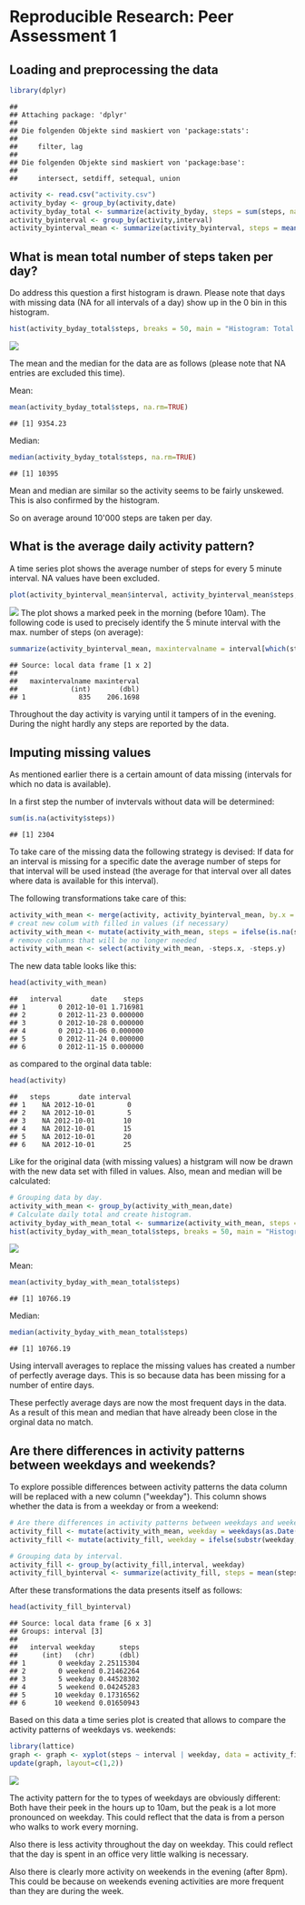 # Reproducible Research: Peer Assessment 1

## Loading and preprocessing the data


```r
library(dplyr)
```

```
## 
## Attaching package: 'dplyr'
## 
## Die folgenden Objekte sind maskiert von 'package:stats':
## 
##     filter, lag
## 
## Die folgenden Objekte sind maskiert von 'package:base':
## 
##     intersect, setdiff, setequal, union
```

```r
activity <- read.csv("activity.csv")
activity_byday <- group_by(activity,date)
activity_byday_total <- summarize(activity_byday, steps = sum(steps, na.rm= TRUE))
activity_byinterval <- group_by(activity,interval)
activity_byinterval_mean <- summarize(activity_byinterval, steps = mean(steps, na.rm= TRUE))
```

## What is mean total number of steps taken per day?
Do address this question a first histogram is drawn. Please note that days with missing data (NA for all intervals of a day) show up in the 0 bin in this histogram.

```r
hist(activity_byday_total$steps, breaks = 50, main = "Histogram: Total numbers of steps per day\n(original data, NA counted as 0)", xlab = "Steps per day")
```

![](PA1_template_files/figure-html/unnamed-chunk-2-1.png) 

The mean and the median for the data are as follows (please note that NA entries are excluded this time).

Mean:

```r
mean(activity_byday_total$steps, na.rm=TRUE)
```

```
## [1] 9354.23
```
Median:

```r
median(activity_byday_total$steps, na.rm=TRUE)
```

```
## [1] 10395
```
Mean and median are similar so the activity seems to be fairly unskewed. This is also confirmed by the histogram.

So on average around 10'000 steps are taken per day.

## What is the average daily activity pattern?
A time series plot shows the average number of steps for every 5 minute interval. NA values have been excluded.

```r
plot(activity_byinterval_mean$interval, activity_byinterval_mean$steps, type = "l", main = "Avg. number of steps per 5 min. interval", xlab ="5 min. interval (time of day)", ylab="avg. nubmer of steps")
```

![](PA1_template_files/figure-html/unnamed-chunk-5-1.png) 
The plot shows a marked peek in the morning (before 10am). The following code is used to precisely identify the 5 minute interval with the max. number of steps (on average):

```r
summarize(activity_byinterval_mean, maxintervalname = interval[which(steps == max(steps))], maxinterval = max(steps))
```

```
## Source: local data frame [1 x 2]
## 
##   maxintervalname maxinterval
##             (int)       (dbl)
## 1             835    206.1698
```
Throughout the day activity is varying until it tampers of in the evening. During the night hardly any steps are reported by the data.


## Imputing missing values
As mentioned earlier there is a certain amount of data missing (intervals for which no data is available).

In a first step the number of invtervals without data will be determined:


```r
sum(is.na(activity$steps))
```

```
## [1] 2304
```

To take care of the missing data the following strategy is devised: If data for an interval is missing for a specific date the average number of steps for that interval will be used instead (the average for that interval over all dates where data is available for this interval).

The following transformations take care of this:

```r
activity_with_mean <- merge(activity, activity_byinterval_mean, by.x = "interval", by.y = "interval")
# creat new colum with filled in values (if necessary)
activity_with_mean <- mutate(activity_with_mean, steps = ifelse(is.na(steps.x), steps.y, steps.x))
# remove columns that will be no longer needed
activity_with_mean <- select(activity_with_mean, -steps.x, -steps.y)
```

The new data table looks like this:

```r
head(activity_with_mean)
```

```
##   interval       date    steps
## 1        0 2012-10-01 1.716981
## 2        0 2012-11-23 0.000000
## 3        0 2012-10-28 0.000000
## 4        0 2012-11-06 0.000000
## 5        0 2012-11-24 0.000000
## 6        0 2012-11-15 0.000000
```
as compared to the orginal data table:

```r
head(activity)
```

```
##   steps       date interval
## 1    NA 2012-10-01        0
## 2    NA 2012-10-01        5
## 3    NA 2012-10-01       10
## 4    NA 2012-10-01       15
## 5    NA 2012-10-01       20
## 6    NA 2012-10-01       25
```
Like for the original data (with missing values) a histgram will now be drawn with the new data set with filled in values. Also, mean and median will be calculated:

```r
# Grouping data by day.
activity_with_mean <- group_by(activity_with_mean,date)
# Calculate daily total and create histogram.
activity_byday_with_mean_total <- summarize(activity_with_mean, steps = sum(steps, na.rm= TRUE))
hist(activity_byday_with_mean_total$steps, breaks = 50, main = "Histogram: Total numbers of steps per day\n(interval avg. used where data is missing)", xlab = "Steps per day")
```

![](PA1_template_files/figure-html/unnamed-chunk-11-1.png) 

Mean:

```r
mean(activity_byday_with_mean_total$steps)
```

```
## [1] 10766.19
```

Median:

```r
median(activity_byday_with_mean_total$steps)
```

```
## [1] 10766.19
```

Using intervall averages to replace the missing values has created a number of perfectly average days. This is so because data has been missing for a number of entire days.

These perfectly average days are now the most frequent days in the data. As a result of this mean and median that have already been close in the orginal data no match.

## Are there differences in activity patterns between weekdays and weekends?
To explore possible differences between activity patterns the data column will be replaced with a new column ("weekday"). This column shows whether the data is from a weekday or from a weekend:


```r
# Are there differences in activity patterns between weekdays and weekends?
activity_fill <- mutate(activity_with_mean, weekday = weekdays(as.Date(date), abbreviate = TRUE))
activity_fill <- mutate(activity_fill, weekday = ifelse(substr(weekday, 1,1) == "S", "weekend", "weekday"))

# Grouping data by interval.
activity_fill <- group_by(activity_fill,interval, weekday)
activity_fill_byinterval <- summarize(activity_fill, steps = mean(steps, na.rm= TRUE))
```

After these transformations the data presents itself as follows:

```r
head(activity_fill_byinterval)
```

```
## Source: local data frame [6 x 3]
## Groups: interval [3]
## 
##   interval weekday      steps
##      (int)   (chr)      (dbl)
## 1        0 weekday 2.25115304
## 2        0 weekend 0.21462264
## 3        5 weekday 0.44528302
## 4        5 weekend 0.04245283
## 5       10 weekday 0.17316562
## 6       10 weekend 0.01650943
```


Based on this data a time series plot is created that allows to compare the activity patterns of weekdays vs. weekends:


```r
library(lattice)
graph <- graph <- xyplot(steps ~ interval | weekday, data = activity_fill_byinterval, type = "l")
update(graph, layout=c(1,2))
```

![](PA1_template_files/figure-html/unnamed-chunk-16-1.png) 

The activity pattern for the to types of weekdays are obviously different:
Both have their peek in the hours up to 10am, but the peak is a lot more pronounced on weekday. This could reflect that the data is from a person who walks to work every morning.

Also there is less activity throughout the day on weekday. This could reflect that the day is spent in an office very little walking is necessary.

Also there is clearly more activity on weekends in the evening (after 8pm). This could be because on weekends evening activities are more frequent than they are during the week.
